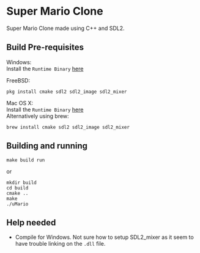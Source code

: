 # Super Mario Clone
Super Mario Clone made using C++ and SDL2.  

## Build Pre-requisites
Windows:  
Install the `Runtime Binary` [here](https://www.libsdl.org/download-2.0.php)

FreeBSD:
```
pkg install cmake sdl2 sdl2_image sdl2_mixer
```

Mac OS X:  
Install the `Runtime Binary` [here](https://www.libsdl.org/download-2.0.php)  
Alternatively using brew:
```
brew install cmake sdl2 sdl2_image sdl2_mixer
```

## Building and running

```
make build run
```
or 
```
mkdir build
cd build
cmake ..
make
./uMario
```

## Help needed
- Compile for Windows. Not sure how to setup SDL2_mixer as it seem to have trouble linking on the `.dll` file.
